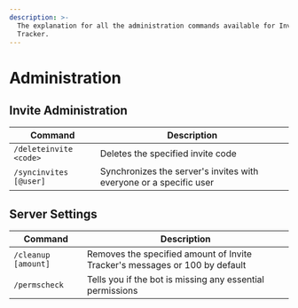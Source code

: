```yaml
---
description: >-
  The explanation for all the administration commands available for Invite
  Tracker.
---
```


# Administration

## Invite Administration

| Command                | Description                                                        |
| ---------------------- | ------------------------------------------------------------------ |
| `/deleteinvite <code>` | Deletes the specified invite code                                  |
| `/syncinvites [@user]` | Synchronizes the server's invites with everyone or a specific user |

## Server Settings

| Command             | Description                                                                 |
| ------------------- | --------------------------------------------------------------------------- |
| `/cleanup [amount]` | Removes the specified amount of Invite Tracker's messages or 100 by default |
| `/permscheck`       | Tells you if the bot is missing any essential permissions                   |
